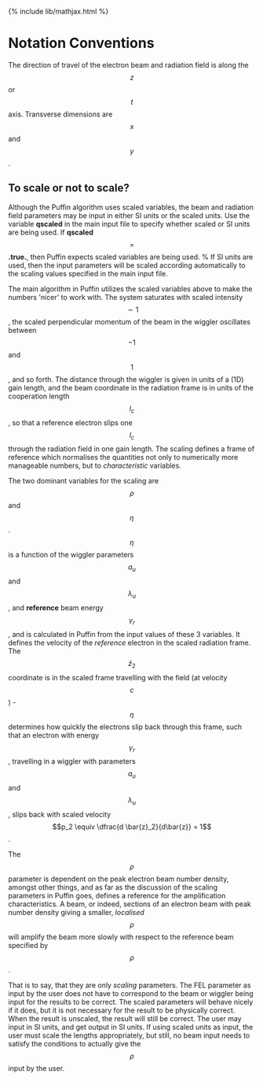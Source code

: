 {% include lib/mathjax.html %}

# Notation Conventions

The direction of travel of the electron beam and radiation field is along the $$ z $$ or $$ t $$ axis. Transverse dimensions are $$x$$ and $$y$$.

## To scale or not to scale?

Although the Puffin algorithm uses scaled variables, the beam and radiation field parameters may be input in either SI units or the scaled units. Use the variable **qscaled** in the main input file to specify whether scaled or SI units are being used. If **qscaled** $$=$$ **.true.**, then Puffin expects scaled variables are being used. % If SI units are used, then the input parameters will be scaled according automatically to the scaling values specified in the main input file.

The main algorithm in Puffin utilizes the scaled variables above to make the numbers 'nicer' to work with. The system saturates with scaled intensity $$ \sim 1 $$, the scaled perpendicular momentum of the beam in the wiggler oscillates between $$-1$$ and $$1$$, and so forth. The distance through the wiggler is given in units of a (1D) gain length, and the beam coordinate in the radiation frame is in units of the cooperation length $$l_c$$, so that a reference electron slips one $$l_c$$ through the radiation field in one gain length. The scaling defines a frame of reference which normalises the quantities not only to numerically more manageable numbers, but to *characteristic* variables.

The two dominant variables for the scaling are $$\rho$$ and $$\eta$$. $$\eta$$ is a function of the wiggler parameters $$a_u$$ and $$\lambda_u$$, and **reference** beam energy $$\gamma_r$$, and is calculated in Puffin from the input values of these 3 variables. It defines the velocity of the *reference* electron in the scaled radiation frame. The $$ \bar{z}_2 $$ coordinate is in the scaled frame travelling with the field (at velocity $$c$$) - $$\eta$$ determines how quickly the electrons slip back through this frame, such that an electron with energy $$\gamma_r$$, travelling in a wiggler with parameters $$a_u$$ and $$\lambda_u$$, slips back with scaled velocity $$p_2 \equiv \dfrac{d \bar{z}_2}{d\bar{z}} = 1$$.

The $$\rho$$ parameter is dependent on the peak electron beam number density, amongst other things, and as far as the discussion of the scaling parameters in Puffin goes, defines a reference for the amplification characteristics. A beam, or indeed, sections of an electron beam with peak number density giving a smaller, *localised* $$\rho$$ will amplify the beam more slowly with respect to the reference beam specified by $$\rho$$.

That is to say, that they are only *scaling* parameters. The FEL parameter as input by the user does not have to correspond to the beam or wiggler being input for the results to be correct. The scaled parameters will behave nicely if it does, but it is not necessary for the result to be physically correct. When the result is unscaled, the result will still be correct. The user may input in SI units, and get output in SI units. If using scaled units as input, the user must scale the lengths appropriately, but still, no beam input needs to satisfy the conditions to actually give the $$\rho$$ input by the user.
